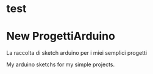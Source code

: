 test
===============
New ProgettiArduino
===============

La raccolta di sketch arduino per i miei semplici progetti

My arduino sketchs for my simple projects.
